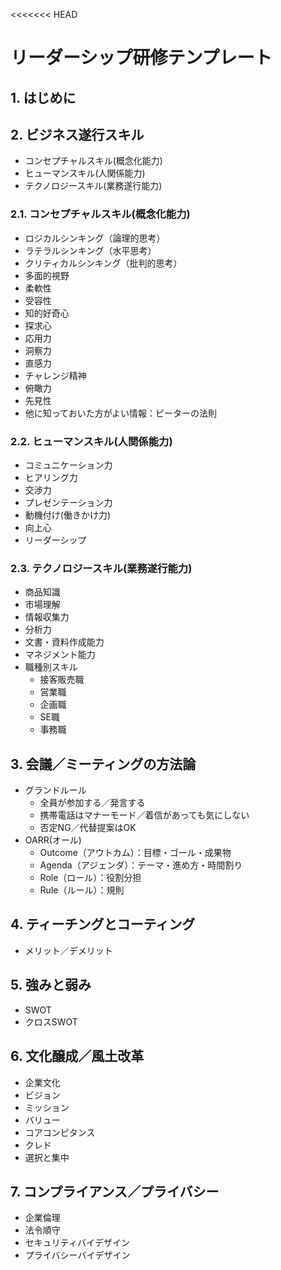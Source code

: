 <<<<<<< HEAD
# リーダーシップ研修テンプレート

## 1. はじめに

## 2. ビジネス遂行スキル

  * コンセプチャルスキル(概念化能力)
  * ヒューマンスキル(人関係能力)
  * テクノロジースキル(業務遂行能力)

###  2.1. コンセプチャルスキル(概念化能力)
- ロジカルシンキング（論理的思考） 
- ラテラルシンキング（水平思考）
- クリティカルシンキング（批判的思考）
- 多面的視野
- 柔軟性
- 受容性
- 知的好奇心
- 探求心
- 応用力
- 洞察力
- 直感力
- チャレンジ精神
- 俯瞰力
- 先見性
- 他に知っておいた方がよい情報：ピーターの法則

### 2.2. ヒューマンスキル(人関係能力)
- コミュニケーション力
- ヒアリング力
- 交渉力
- プレゼンテーション力
- 動機付け(働きかけ力)
- 向上心
- リーダーシップ

### 2.3. テクノロジースキル(業務遂行能力)

- 商品知識
- 市場理解
- 情報収集力
- 分析力
- 文書・資料作成能力
- マネジメント能力 
- 職種別スキル
  - 接客販売職
  - 営業職
  - 企画職
  - SE職
  - 事務職

## 3. 会議／ミーティングの方法論

  - グランドルール
    - 全員が参加する／発言する
    - 携帯電話はマナーモード／着信があっても気にしない
    - 否定NG／代替提案はOK
  - OARR(オール)
    - Outcome（アウトカム）：目標・ゴール・成果物
    - Agenda（アジェンダ）：テーマ・進め方・時間割り
    - Role（ロール）：役割分担
    - Rule（ルール）：規則

## 4. ティーチングとコーティング

 - メリット／デメリット

## 5. 強みと弱み

- SWOT
- クロスSWOT

## 6. 文化醸成／風土改革

- 企業文化
- ビジョン
- ミッション
- バリュー
- コアコンピタンス
- クレド
- 選択と集中

## 7. コンプライアンス／プライバシー

- 企業倫理
- 法令順守
- セキュリティバイデザイン
- プライバシーバイデザイン





